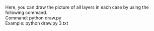 Here, you can draw the picture of all layers in each case by using the following command.  
Command: python draw.py <testcase>  
Example: python draw.py 3.txt 
